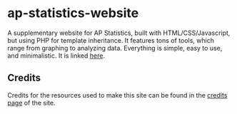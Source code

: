 # ap-statistics-website
A supplementary website for AP Statistics, built with HTML/CSS/Javascript, but using PHP for template inheritance. It features tons of tools, which range from graphing to analyzing data. Everything is simple, easy to use, and minimalistic. It is linked [here](https://vivaans-statistics-site.000webhostapp.com/index.php).

## Credits
Credits for the resources used to make this site can be found in the [credits page](https://vivaans-statistics-site.000webhostapp.com/credits.php) of the site.

